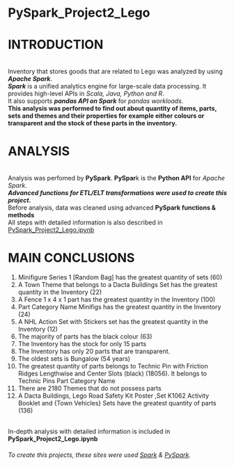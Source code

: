 # PySpark_Project2_Lego
# INTRODUCTION 
<br>Inventory that stores goods that are related to Lego  was  analyzed by using ***Apache Spark***.
<br>***Spark*** is a unified analytics engine for large-scale data processing. It provides high-level APIs in _Scala, Java, Python and R_.
<br>It also supports ***pandas API on Spark*** for _pandas workloads_.
<br> **This analysis was performed to find out about quantity of items, parts, sets and themes and their properties for example either colours or transparent and the stock of these parts in the inventory.**
# ANALYSIS
<br>Analysis was perfomed by **PySpark**. **PySpar**k is the **Python API** for _Apache Spark_. 
<br>***Advanced functions for ETL/ELT transformations were used to create this project.***
<br>Before analysis, data was cleaned using advanced **PySpark functions & methods**
<br>All steps with detailed information is also described in [PySpark_Project2_Lego.ipynb](https://github.com/Longwinter93/PySpark_Projects/blob/main/PySpark_Project2_Lego/PySpark_Project2_Lego.ipynb)

# MAIN CONCLUSIONS
1. Minifigure Series 1 [Random Bag] has the greatest quantity of sets (60)
2. A Town Theme that belongs to a Dacta Buildings Set has the greatest quantity in the Inventory (22)
3. A Fence 1 x 4 x 1 part has the greatest quantity in the Inventory (100)
4. Part Category Name Minifigs has the greatest quantity in the Inventory (24)
5. A NHL Action Set with Stickers set has the greatest quantity in the Inventory (12)
6. The majority of parts has the black colour (63)
7. The Inventory has the stock for only 15 parts
8. The Inventory has only 20 parts that are transparent.
9. The oldest sets is Bungalow (54 years)
10. The greatest quantity of parts belongs to Technic Pin with Friction Ridges Lengthwise and Center Slots (black) (18056). It belongs to Technic Pins Part Category Name
11. There are 2180 Themes that do not possess parts
12. A Dacta Buildings, Lego Road Safety Kit Poster ,Set K1062 Activity Booklet and {Town Vehicles}    Sets have the greatest quantity of parts (136)


<br>In-depth analysis with detailed information is included in **PySpark_Project2_Lego.ipynb**





###### To create this projects, these sites were used [Spark](https://github.com/apache/spark) & [PySpark](https://spark.apache.org/docs/latest/api/python/).
